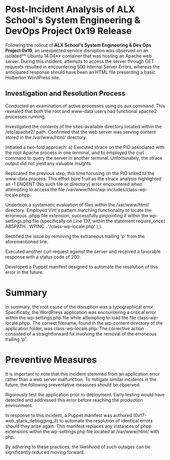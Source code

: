 # Post-Incident Analysis of ALX School's System Engineering & DevOps Project 0x19 Release

Following the rollout of **ALX School's System Engineering & Dev Ops Project 0x19**, an unexpected service disruption was observed on an isolated** Ubuntu 14.04** container that was hosting an Apache web server. During this incident, attempts to access the server through GET requests resulted in encountering 500 Internal Server Errors, whereas the anticipated response should have been an HTML file presenting a basic Holberton WordPress site.

## Investigation and Resolution Process
Conducted an examination of active processes using ps aux command. This revealed that both the root and www-data users had functional apache2 processes running.

Investigated the contents of the sites-available directory located within the /etc/apache2/ path. Confirmed that the web server was serving content stored in the /var/www/html/ directory.

Initiated a two-fold approach: a) Executed strace on the PID associated with the root Apache process in one terminal, and b) employed the curl command to query the server in another terminal. Unfortunately, the strace output did not yield any valuable insights.

Replicated the previous step, this time focusing on the PID linked to the www-data process. This effort bore fruit as the strace analysis highlighted an -1 ENOENT (No such file or directory) error encountered when attempting to access the file /var/www/html/wp-includes/class-wp-locale.phpp.

Undertook a systematic evaluation of files within the /var/www/html/ directory. Employed Vim's pattern matching functionality to locate the erroneous .phpp file extension, successfully pinpointing it within the wp-settings.php file (specifically on Line 137, within the statement require_once( ABSPATH . WPINC . '/class-wp-locale.php' );).

Rectified the issue by removing the extraneous trailing 'p' from the aforementioned line.

Executed another curl request against the server and received a favorable response with a status code of 200.

Developed a Puppet manifest designed to automate the resolution of this error in the future.

# Summary
In summary, the root cause of the disruption was a typographical error. Specifically, the WordPress application was encountering a critical error within the wp-settings.php file while attempting to load the file class-wp-locale.phpp. The correct filename, found in the wp-content directory of the application folder, was class-wp-locale.php. The corrective action consisted of a straightforward fix involving the removal of the erroneous trailing 'p'.

# Preventive Measures
It is important to note that this incident stemmed from an application error rather than a web server malfunction. To mitigate similar incidents in the future, the following preventative measures should be observed:

Rigorously test the application prior to deployment. Early testing would have detected and addressed this error before reaching the production environment.

In response to this incident, a Puppet manifest was authored (0x17-web_stack_debugging_3) to automate the resolution of identical errors should they arise again. This manifest replaces any instances of phpp extensions within the wp-settings.php file located at /var/www/html/ with php.

By adhering to these practices, the likelihood of such outages can be significantly reduced moving forward.
